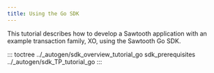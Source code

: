 ```yaml
---
title: Using the Go SDK
---
```


This tutorial describes how to develop a Sawtooth application with an
example transaction family, XO, using the Sawtooth Go SDK.

::: toctree
../\_autogen/sdk_overview_tutorial_go sdk_prerequisites
../\_autogen/sdk_TP_tutorial_go
:::

<!--
  Licensed under Creative Commons Attribution 4.0 International License
  https://creativecommons.org/licenses/by/4.0/
-->
